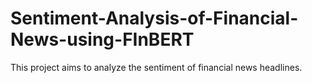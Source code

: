 # Sentiment-Analysis-of-Financial-News-using-FInBERT
This project aims to analyze the sentiment of financial news headlines.
